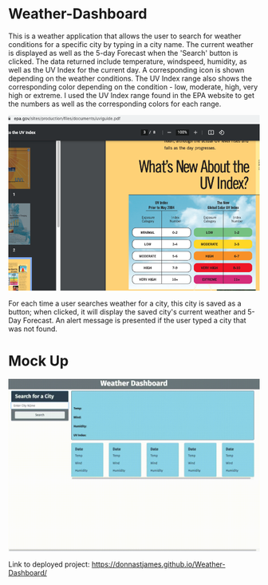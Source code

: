 # Weather-Dashboard

This is a weather application that allows the user to search for weather conditions for a specific city by typing in a city name.  The current weather is displayed as well as the 5-day Forecast when the 'Search' button is clicked.  The data returned include temperature, windspeed, humidity, as well as the UV Index for the current day.  A corresponding icon is shown depending on the weather conditions.  The UV Index range also shows the corresponding color depending on the condition - low, moderate, high, very high or extreme. I used the UV Index range found in the EPA website to get the numbers as well as the corresponding colors for each range.

<p align="center">
  <img src="./epa-UV-Index-Range.png" width="600">
</p>

For each time a user searches weather for a city, this city is saved as a button; when clicked, it will display the saved city's current weather and 5-Day Forecast.  An alert message is presented if the user typed a city that was not found.


# Mock Up

<p align="center">
  <img src="./WeatherDashboard.gif" width="600">
</p>

Link to deployed project: https://donnastjames.github.io/Weather-Dashboard/